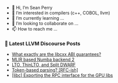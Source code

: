 - 👋 Hi, I’m Sean Perry
- 👀 I’m interested in compilers (c++, COBOL, llvm)
- 🌱 I’m currently learning ...
- 💞️ I’m looking to collaborate on ...
- 📫 How to reach me ...

<!---
s66perry/s66perry is a ✨ special ✨ repository because its `README.md` (this file) appears on your GitHub profile.
You can click the Preview link to take a look at your changes.
--->
### 📕 Latest LLVM Discourse Posts

<!-- DISCOURSE-LLVM:START -->
- [What exactly are the libcxx ABI guarantees?](https://discourse.llvm.org/t/what-exactly-are-the-libcxx-abi-guarantees/71029#post_2)
- [MLIR based Numba backend 2](https://discourse.llvm.org/t/mlir-based-numba-backend-2/71031#post_1)
- [LTO, ThinLTO, and Split DWARF](https://discourse.llvm.org/t/lto-thinlto-and-split-dwarf/70927#post_3)
- [Token-based parsing? [RFC-ish]](https://discourse.llvm.org/t/token-based-parsing-rfc-ish/71021#post_4)
- [[libc] Exporting the RPC interface for the GPU libs](https://discourse.llvm.org/t/libc-exporting-the-rpc-interface-for-the-gpu-libs/71030#post_2)
<!-- DISCOURSE-LLVM:END -->
